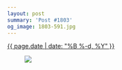 ```yaml
---
layout: post
summary: 'Post #1803'
og_image: 1803-591.jpg
---
```


<p>
 <time>
  <a href="/1803">
   {{ page.date | date: "%B %-d, %Y" }}
  </a>
 </time>
 <a href="/1803">
  <figure data-taken="7/25/2023">
   <img sizes="(min-width: 700px) 50vw, calc(100vw - 2rem)" src="{{ site.assets_url }}/1803-296.jpg" srcset="{{ site.assets_url }}/1803-148.jpg 148w, {{ site.assets_url }}/1803-296.jpg 296w, {{ site.assets_url }}/1803-443.jpg 443w, {{ site.assets_url }}/1803-591.jpg 591w"/>
  </figure>
 </a>
</p>
